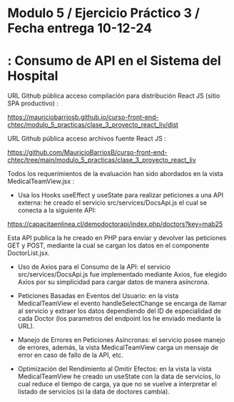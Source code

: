 # Modulo 5 / Ejercicio Práctico 3 / Fecha entrega 10-12-24

# : Consumo de API en el Sistema del Hospital

URL Github pública acceso compilación para distribución React JS (sitio SPA productivo) :

https://mauriciobarriosb.github.io/curso-front-end-chtec/modulo_5_practicas/clase_3_proyecto_react_liv/dist

URL Github pública acceso archivos fuente React JS :

https://github.com/MauricioBarriosB/curso-front-end-chtec/tree/main/modulo_5_practicas/clase_3_proyecto_react_liv

Todos los requerimientos de la evaluación han sido abordados en la vista MedicalTeamView.jsx : 

* Usa los Hooks useEffect y useState para realizar peticiones a una API externa: he creado el servicio src/services/DocsApi.js el cual se conecta a la siguiente API:

https://capacitaenlinea.cl/demodoctorapi/index.php/doctors?key=mab25

Esta API publica la he creado en PHP para enviar y devolver las peticiones GET y POST, mediante la cual se cargan los datos en el componente DoctorList.jsx.

* Uso de Axios para el Consumo de la API: el servicio src/services/DocsApi.js fue implementado mediante Axios, fue elegido Axios por su simplicidad para cargar datos de manera asíncrona.

* Peticiones Basadas en Eventos del Usuario: en la vista MedicalTeamView el evento handleSelectChange se encarga de llamar al servicio y extraer los datos dependiendo del ID de especialidad de cada Doctor (los parametros del endpoint los he enviado mediante la URL).

* Manejo de Errores en Peticiones Asíncronas: el servicio posee manejo de errores, además, la vista MedicalTeamView carga un mensaje de error en caso de fallo de la API, etc.

* Optimización del Rendimiento al Omitir Efectos: en la vista la vista MedicalTeamView he creado un useState con la data de servicios, lo cual reduce el tiempo de carga, ya que no se vuelve a interpretar el listado de servicios (si la data de doctores cambia).